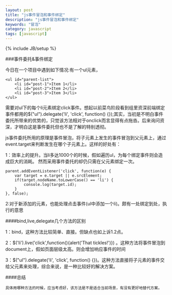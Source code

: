 ```yaml
---
layout: post
title: "js事件冒泡和事件绑定"
description: "js事件冒泡和事件绑定"
keywords: "冒泡"
category: javascript
tags: [javascript]
---
```

{% include JB/setup %}

###事件委托&事件绑定

今日在一个项目中遇到如下情况:有一个ul元素，

<!-- more -->

	<ul id="parent-list">
		<li id="post-1">Item 1</li>
		<li id="post-2">Item 2</li>
		<li id="post-3">Item 3</li>
	</ul>

需要对ul下的每个li元素绑定click事件。想起以前菜鸟阶段看到组里资深前端绑定事件都用的$("ul").delegate('li', 'click', function() {});其实，当初是不明白事件委托所带来的优势的，只觉该方法相对于onclick而言显得有点拖沓。后来询问资深，才明白这是事件委托但也不是了解的特别透彻。

js事件委托所用的原理是事件冒泡，将子元素上发生的事件冒泡到父元素上，通过event.target来判断发生在哪个子元素上。这样的好处有：
	
1：效率上的提升。当li多达1000个的时候，假如遍历ul，为每个绑定事件则会造成巨大的消耗。	然而采用事件委托的却仍只需在父元素绑定一次。

    parent.addEventListener('click', function(e) {
		var target = e.target || e.srcElement;
		if(target.nodeName.toLowerCase() == 'li') {
			console.log(target.id);
		}
	}, false);
	
2:对于新添加的元素，也能处理点击事件(ul中添加一个li)。颇有一处绑定到处，执行的意思
	
####bind,live,delegate几个方法的区别
	
1：bind，这种方法比较简单、直接。但缺点也如上诉1.2点。

2：$('li').live('click',function(){alert('That tickles!')})   。这种方法将事件冒泡到document上，假如页面层级太高。则会增加响应事件的时间
	
3：$("ul").delegate('li', 'click', function() {})。这种方法直接将子元素的事件交给父元素来处理，综合来说，是一种比较好的解决方案。

####总结

	具体用哪种方法的时候，应当考虑好，该方法是不是适合当前场景，有没有更好地替代方案。

	
